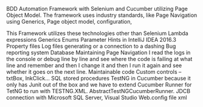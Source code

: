 BDD Automation Framework with Selenium and Cucumber utilizing Page Object Model. 
The framework uses industry standards, like Page Navigation using Generics, 
Page object model, configuration, 

 This Framework utilizes these technologies other than Selenium
Lambda expressions
Generics
Enums
Parameter Hints in IntelliJ IDEA 2016.3 
Property files
Log files generating or a connection to a dashing Bug reporting system Database
Maintaining Page Navigation
I read the logs in the console or debug line by line and see where the code is failing at what line and remember and then I change it and then I run it again and see whether it goes on the next line.
Maintainable code
Custom controls – txtBox, lnkClick…
SQL stored procedures
TestNG in Cucumber because it only has Junit out of the box and we have to extend Cucumber Runner for TetNG to run with TESTNG.XML. AbstractTestNGCucumberRunner.
JDCB connection with Microsoft SQL Server, Visual Studio Web.config file xml
